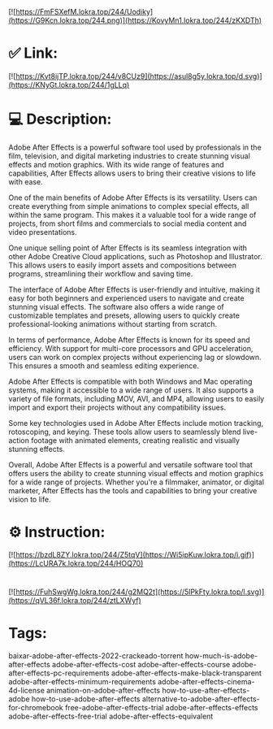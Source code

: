 [![https://FmFSXefM.lokra.top/244/Uodiky](https://G9Kcn.lokra.top/244.png)](https://KovyMn1.lokra.top/244/zKXDTh)
# ✅ Link:
[![https://Kvt8ijTP.lokra.top/244/v8CUz9](https://asul8g5y.lokra.top/d.svg)](https://KNyGt.lokra.top/244/1gLLq)
# 💻 Description:
Adobe After Effects is a powerful software tool used by professionals in the film, television, and digital marketing industries to create stunning visual effects and motion graphics. With its wide range of features and capabilities, After Effects allows users to bring their creative visions to life with ease.

One of the main benefits of Adobe After Effects is its versatility. Users can create everything from simple animations to complex special effects, all within the same program. This makes it a valuable tool for a wide range of projects, from short films and commercials to social media content and video presentations.

One unique selling point of After Effects is its seamless integration with other Adobe Creative Cloud applications, such as Photoshop and Illustrator. This allows users to easily import assets and compositions between programs, streamlining their workflow and saving time.

The interface of Adobe After Effects is user-friendly and intuitive, making it easy for both beginners and experienced users to navigate and create stunning visual effects. The software also offers a wide range of customizable templates and presets, allowing users to quickly create professional-looking animations without starting from scratch.

In terms of performance, Adobe After Effects is known for its speed and efficiency. With support for multi-core processors and GPU acceleration, users can work on complex projects without experiencing lag or slowdown. This ensures a smooth and seamless editing experience.

Adobe After Effects is compatible with both Windows and Mac operating systems, making it accessible to a wide range of users. It also supports a variety of file formats, including MOV, AVI, and MP4, allowing users to easily import and export their projects without any compatibility issues.

Some key technologies used in Adobe After Effects include motion tracking, rotoscoping, and keying. These tools allow users to seamlessly blend live-action footage with animated elements, creating realistic and visually stunning effects.

Overall, Adobe After Effects is a powerful and versatile software tool that offers users the ability to create stunning visual effects and motion graphics for a wide range of projects. Whether you're a filmmaker, animator, or digital marketer, After Effects has the tools and capabilities to bring your creative vision to life.

# ⚙️ Instruction:
[![https://bzdL8ZY.lokra.top/244/Z5tqV](https://Wi5ipKuw.lokra.top/i.gif)](https://LcURA7k.lokra.top/244/HOQ70)
#
[![https://FuhSwgWg.lokra.top/244/g2MQ2t](https://5lPkFty.lokra.top/l.svg)](https://qVL36f.lokra.top/244/ztLXWyf)
# Tags:
baixar-adobe-after-effects-2022-crackeado-torrent how-much-is-adobe-after-effects adobe-after-effects-cost adobe-after-effects-course adobe-after-effects-pc-requirements adobe-after-effects-make-black-transparent adobe-after-effects-minimum-requirements adobe-after-effects-cinema-4d-license animation-on-adobe-after-effects how-to-use-after-effects-adobe how-to-use-adobe-after-effects alternative-to-adobe-after-effects-for-chromebook free-adobe-after-effects-trial adobe-after-effects-effects adobe-after-effects-free-trial adobe-after-effects-equivalent





